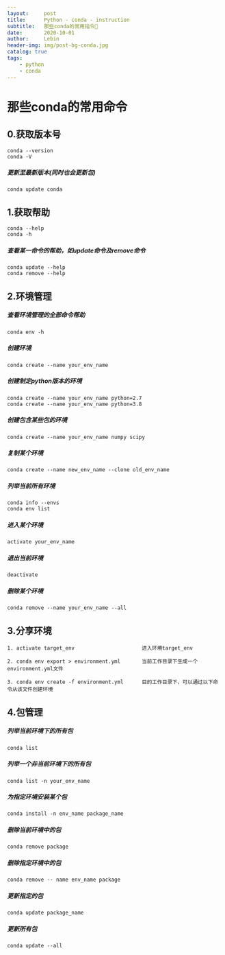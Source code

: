 ```yaml
---
layout:     post                    
title:      Python - conda - instruction
subtitle:   那些conda的常用指令👻
date:       2020-10-01            
author:     Lebin                     
header-img: img/post-bg-conda.jpg
catalog: true                       
tags:             
    - python                  
    - conda
---
```


# 那些conda的常用命令

## 0.获取版本号
```
conda --version
conda -V
```

##### 更新至最新版本(同时也会更新包)
```
conda update conda
```

## 1.获取帮助
```
conda --help
conda -h
```

##### 查看某一命令的帮助，如update命令及remove命令
```
conda update --help
conda remove --help
```

## 2.环境管理

##### 查看环境管理的全部命令帮助
```
conda env -h
```

##### 创建环境
```
conda create --name your_env_name
```

##### 创建制定python版本的环境
```
conda create --name your_env_name python=2.7
conda create --name your_env_name python=3.8
```
##### 创建包含某些包的环境
```
conda create --name your_env_name numpy scipy
```

##### 复制某个环境
```
conda create --name new_env_name --clone old_env_name 
```

##### 列举当前所有环境
```
conda info --envs
conda env list
```

##### 进入某个环境
```
activate your_env_name
```

##### 退出当前环境
```
deactivate 
```

##### 删除某个环境
```
conda remove --name your_env_name --all
```

## 3.分享环境
```
1. activate target_env                      进入环境target_env     

2. conda env export > environment.yml       当前工作目录下生成一个environment.yml文件     

3. conda env create -f environment.yml      目的工作目录下，可以通过以下命令从该文件创建环境       
```

## 4.包管理

##### 列举当前环境下的所有包
```
conda list
```

##### 列举一个非当前环境下的所有包
```
conda list -n your_env_name
```

##### 为指定环境安装某个包
```
conda install -n env_name package_name
```

##### 删除当前环境中的包
```
conda remove package
```

##### 删除指定环境中的包
```
conda remove -- name env_name package
```

##### 更新指定的包
```
conda update package_name
```

##### 更新所有包
```
conda update --all
```